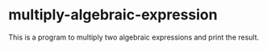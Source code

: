 # multiply-algebraic-expression
This is a program to multiply two algebraic expressions and print the result.

